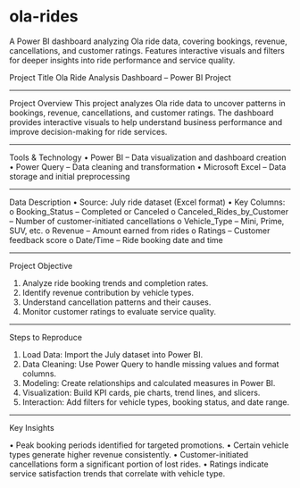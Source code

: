 # ola-rides
A Power BI dashboard analyzing Ola ride data, covering bookings, revenue, cancellations, and customer ratings. Features interactive visuals and filters for deeper insights into ride performance and service quality.

Project Title
Ola Ride Analysis Dashboard – Power BI Project
________________________________________
Project Overview
This project analyzes Ola ride data to uncover patterns in bookings, revenue, cancellations, and customer ratings. The dashboard provides interactive visuals to help understand business performance and improve decision-making for ride services.
________________________________________
Tools & Technology
•	Power BI – Data visualization and dashboard creation
•	Power Query – Data cleaning and transformation
•	Microsoft Excel – Data storage and initial preprocessing
________________________________________
Data Description
•	Source: July ride dataset (Excel format)
•	Key Columns:
o	Booking_Status – Completed or Canceled
o	Canceled_Rides_by_Customer – Number of customer-initiated cancellations
o	Vehicle_Type – Mini, Prime, SUV, etc.
o	Revenue – Amount earned from rides
o	Ratings – Customer feedback score
o	Date/Time – Ride booking date and time
________________________________________
Project Objective
1.	Analyze ride booking trends and completion rates.
2.	Identify revenue contribution by vehicle types.
3.	Understand cancellation patterns and their causes.
4.	Monitor customer ratings to evaluate service quality.
________________________________________
Steps to Reproduce
1.	Load Data: Import the July dataset into Power BI.
2.	Data Cleaning: Use Power Query to handle missing values and format columns.
3.	Modeling: Create relationships and calculated measures in Power BI.
4.	Visualization: Build KPI cards, pie charts, trend lines, and slicers.
5.	Interaction: Add filters for vehicle types, booking status, and date range.
________________________________________
Key Insights

•	Peak booking periods identified for targeted promotions.
•	Certain vehicle types generate higher revenue consistently.
•	Customer-initiated cancellations form a significant portion of lost rides.
•	Ratings indicate service satisfaction trends that correlate with vehicle type.



